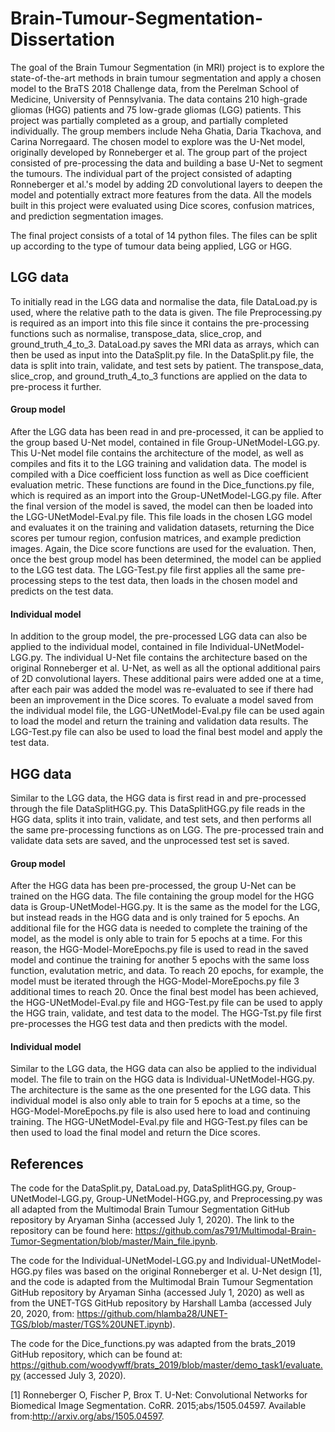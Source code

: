 # Brain-Tumour-Segmentation-Dissertation

The goal of the Brain Tumour Segmentation (in MRI) project is to explore the state-of-the-art methods in brain tumour segmentation and apply a chosen model to the BraTS 2018 Challenge data, from the Perelman School of Medicine, University of Pennsylvania. The data contains 210 high-grade gliomas (HGG) patients and 75 low-grade gliomas (LGG) patients. This project was partially completed as a group, and partially completed individually. The group members include Neha Ghatia, Daria Tkachova, and Carina Norregaard. The chosen model to explore was the U-Net model, originally developed by Ronneberger et al. The group part of the project consisted of pre-processing the data and building a base U-Net to segment the tumours. The individual part of the project consisted of adapting Ronneberger et al.'s model by adding 2D convolutional layers to deepen the model and potentially extract more features from the data. All the models built in this project were evaluated using Dice scores, confusion matrices, and prediction segmentation images.

The final project consists of a total of 14 python files. The files can be split up according to the type of tumour data being applied, LGG or HGG.

## LGG data
To initially read in the LGG data and normalise the data, file DataLoad.py is used, where the relative path to the data is given. The file Preprocessing.py is required as an import into this file since it contains the pre-processing functions such as normalise, transpose_data, slice_crop, and ground_truth_4_to_3. DataLoad.py saves the MRI data as arrays, which can then be used as input into the DataSplit.py file. In the DataSplit.py file, the data is split into train, validate, and test sets by patient. The transpose_data, slice_crop, and ground_truth_4_to_3 functions are applied on the data to pre-process it further.

#### Group model
After the LGG data has been read in and pre-processed, it can be applied to the group based U-Net model, contained in file Group-UNetModel-LGG.py. This U-Net model file contains the architecture of the model, as well as compiles and fits it to the LGG training and validation data. The model is compiled with a Dice coefficient loss function as well as Dice coefficient evaluation metric. These functions are found in the Dice_functions.py file, which is required as an import into the Group-UNetModel-LGG.py file. After the final version of the model is saved, the model can then be loaded into the LGG-UNetModel-Eval.py file. This file loads in the chosen LGG model and evaluates it on the training and validation datasets, returning the Dice scores per tumour region, confusion matrices, and example prediction images. Again, the Dice score functions are used for the evaluation.
Then, once the best group model has been determined, the model can be applied to the LGG test data. The LGG-Test.py file first applies all the same pre-processing steps to the test data, then loads in the chosen model and predicts on the test data. 

#### Individual model
In addition to the group model, the pre-processed LGG data can also be applied to the individual model, contained in file Individual-UNetModel-LGG.py. The individual U-Net file contains the architecture based on the original Ronneberger et al. U-Net, as well as all the optional additional pairs of 2D convolutional layers. These additional pairs were added one at a time, after each pair was added the model was re-evaluated to see if there had been an improvement in the Dice scores. To evaluate a model saved from the individual model file, the LGG-UNetModel-Eval.py file can be used again to load the model and return the training and validation data results. The LGG-Test.py file can also be used to load the final best model and apply the test data.

## HGG data
Similar to the LGG data, the HGG data is first read in and pre-processed through the file DataSplitHGG.py. This DataSplitHGG.py file reads in the HGG data, splits it into train, validate, and test sets, and then performs all the same pre-processing functions as on LGG. The pre-processed train and validate data sets are saved, and the unprocessed test set is saved.

#### Group model
After the HGG data has been pre-processed, the group U-Net can be trained on the HGG data. The file containing the group model for the HGG data is Group-UNetModel-HGG.py. It is the same as the model for the LGG, but instead reads in the HGG data and is only trained for 5 epochs. An additional file for the HGG data is needed to complete the training of the model, as the model is only able to train for 5 epochs at a time. For this reason, the HGG-Model-MoreEpochs.py file is used to read in the saved model and continue the training for another 5 epochs with the same loss function, evalutation metric, and data. To reach 20 epochs, for example, the model must be iterated through the HGG-Model-MoreEpochs.py file 3 additional times to reach 20. Once the final best model has been achieved, the HGG-UNetModel-Eval.py file and HGG-Test.py file can be used to apply the HGG train, validate, and test data to the model. The HGG-Tst.py file first pre-processes the HGG test data and then predicts with the model.

#### Individual model
Similar to the LGG data, the HGG data can also be applied to the individual model. The file to train on the HGG data is Individual-UNetModel-HGG.py. The architecture is the same as the one presented for the LGG data. This individual model is also only able to train for 5 epochs at a time, so the HGG-Model-MoreEpochs.py file is also used here to load and continuing training. The HGG-UNetModel-Eval.py file and HGG-Test.py files can be then used to load the final model and return the Dice scores.


## References
The code for the DataSplit.py, DataLoad.py, DataSplitHGG.py, Group-UNetModel-LGG.py, Group-UNetModel-HGG.py, and Preprocessing.py was all adapted from the Multimodal Brain Tumour
Segmentation GitHub repository by Aryaman Sinha (accessed July 1, 2020). The link to the repository can be found here: https://github.com/as791/Multimodal-Brain-Tumor-Segmentation/blob/master/Main_file.ipynb.

The code for the Individual-UNetModel-LGG.py and Individual-UNetModel-HGG.py files was based on the original Ronneberger et al. U-Net design [1], and the code is adapted from the Multimodal Brain Tumour Segmentation GitHub repository by Aryaman Sinha (accessed July 1, 2020) as well as from the UNET-TGS GitHub repository by Harshall Lamba (accessed July 20, 2020, from: https://github.com/hlamba28/UNET-TGS/blob/master/TGS%20UNET.ipynb).

The code for the Dice_functions.py was adapted from the brats_2019 GitHub repository, which can be found at: https://github.com/woodywff/brats_2019/blob/master/demo_task1/evaluate.py (accessed July 3, 2020).

[1] Ronneberger O, Fischer P, Brox T. U-Net: Convolutional Networks for Biomedical Image Segmentation. CoRR. 2015;abs/1505.04597.  Available from:http://arxiv.org/abs/1505.04597.
